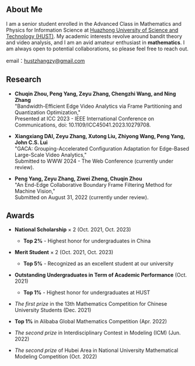 ## About Me

I am a senior student enrolled in the Advanced Class in Mathematics and Physics for Information Science at [Huazhong University of Science and Technology (HUST)](http://english.hust.edu.cn/). My academic interests revolve around bandit theory and video analysis, and I am an avid amateur enthusiast in **mathematics**. I am always open to potential collaborations, so please feel free to reach out.

email：hustzhangzy@gmail.com   

## Research 

- **Chuqin Zhou, Peng Yang, Zeyu Zhang, Chengzhi Wang, and Ning Zhang**  
  "Bandwidth-Efficient Edge Video Analytics via Frame Partitioning and Quantization Optimization,"  
  Presented at ICC 2023 - IEEE International Conference on Communications, doi: 10.1109/ICC45041.2023.10279708.

- **Xiangxiang DAI, Zeyu Zhang, Xutong Liu, Zhiyong Wang, Peng Yang, John C.S. Lui**  
  "GACA: Grouping-Accelerated Configuration Adaptation for Edge-Based Large-Scale Video Analytics,"  
  Submitted to WWW 2024 - The Web Conference (currently under review).

- **Peng Yang, Zeyu Zhang, Ziwei Zheng, Chuqin Zhou**  
  "An End-Edge Collaborative Boundary Frame Filtering Method for Machine Vision,"  
  Submitted on August 31, 2022 (currently under review).

## Awards

- **National Scholarship** $\times$ 2 (Oct. 2021, Oct. 2023)  
  - **Top 2%** - Highest honor for undergraduates in China

- **Merit Student** $\times$ 2   (Oct. 2021, Oct. 2023)
  - **Top 5%** - Recognized as an excellent student at our university

- **Outstanding Undergraduates in Term of Academic Performance** (Oct. 2021)  
  - **Top 1%** - Highest honor for undergraduates at HUST

- *The first prize* in the 13th Mathematics Competition for Chinese University Students (Dec. 2021)

- **Top 1%** in Alibaba Global Mathematics Competition (Apr. 2022)

- *The second prize* in Interdisciplinary Contest in Modeling (ICM) (Jun. 2022)

- *The second prize* of Hubei Area in National University Mathematical Modeling Competition (Oct. 2022)
